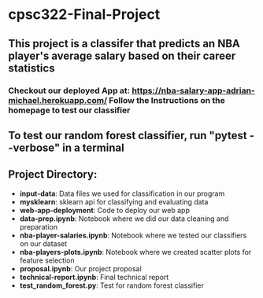# cpsc322-Final-Project
## This project is a classifer that predicts an NBA player's average salary based on their career statistics 
### Checkout our deployed App at: https://nba-salary-app-adrian-michael.herokuapp.com/ Follow the Instructions on the homepage to test our classifier
## To test our random forest classifier, run "pytest --verbose" in a terminal 

## Project Directory: 
* **input-data**: Data files we used for classification in our program
* **mysklearn**: sklearn api for classifying and evaluating data
* **web-app-deployment**: Code to deploy our web app
* **data-prep.ipynb**: Notebook where we did our data cleaning and preparation 
* **nba-player-salaries.ipynb**: Notebook where we tested our classifiers on our dataset
* **nba-players-plots.ipynb**: Notebook where we created scatter plots for feature selection
* **proposal.ipynb**: Our project proposal
* **technical-report.ipynb**: Final technical report 
* **test_random_forest.py**: Test for random forest classifier
